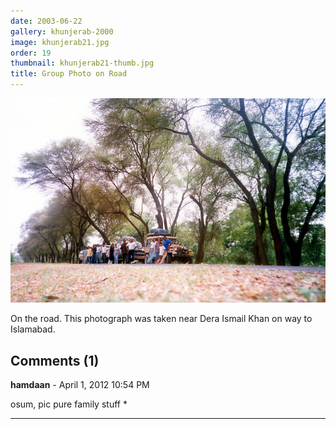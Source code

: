 ```yaml
---
date: 2003-06-22
gallery: khunjerab-2000
image: khunjerab21.jpg
order: 19
thumbnail: khunjerab21-thumb.jpg
title: Group Photo on Road
---
```


![Group Photo on Road](./khunjerab21.jpg)

On the road. This photograph was taken near Dera Ismail Khan on way to Islamabad.

<div id="comments">

## Comments (1)

**hamdaan** - April  1, 2012 10:54 PM

osum, pic pure family stuff *

---

</div>